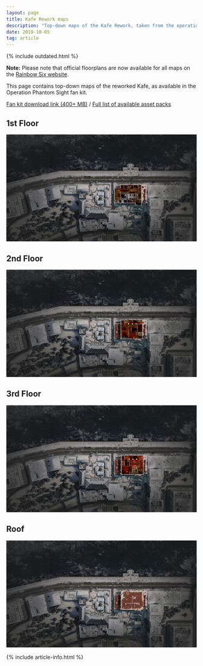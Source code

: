 ```yaml
---
layout: page
title: Kafe Rework maps
description: "Top-down maps of the Kafe Rework, taken from the operation asset pack"
date: 2019-10-05
tag: article
---
```


{% include outdated.html %}

<p class="important"><strong>Note:</strong> Please note that official floorplans are now available for all maps on the <a href="https://rainbow6.ubisoft.com/siege/en-us/game-info/maps.aspx">Rainbow Six website</a>.</p>

This page contains top-down maps of the reworked Kafe, as available in the Operation Phantom Sight fan kit. 

[Fan kit download link (400+ MB)](https://ubi.li/8R7Ua) / [Full list of available asset packs](https://www.reddit.com/r/Rainbow6/wiki/assets)

## 1st Floor

[![Kafe Rework, 1F map](/assets/images/kafe-rework/kafe-rework-1f.jpg)](/assets/images/kafe-rework/kafe-rework-1f.jpg)

## 2nd Floor

[![Kafe Rework, 2F map](/assets/images/kafe-rework/kafe-rework-2f.jpg)](/assets/images/kafe-rework/kafe-rework-2f.jpg)

## 3rd Floor

[![Kafe Rework, 3F map](/assets/images/kafe-rework/kafe-rework-3f.jpg)](/assets/images/kafe-rework/kafe-rework-3f.jpg)

## Roof

[![Kafe Rework, Roof map](/assets/images/kafe-rework/kafe-rework-roof.jpg)](/assets/images/kafe-rework/kafe-rework-roof.jpg)

{% include article-info.html %}
